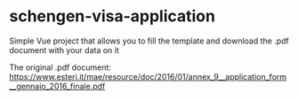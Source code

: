 # schengen-visa-application
Simple Vue project that allows you to fill the template and download the .pdf document with your data on it

The original .pdf document: https://www.esteri.it/mae/resource/doc/2016/01/annex_9__application_form__gennaio_2016_finale.pdf
